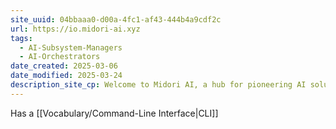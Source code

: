 ```yaml
---
site_uuid: 04bbaaa0-d00a-4fc1-af43-444b4a9cdf2c
url: https://io.midori-ai.xyz
tags:
  - AI-Subsystem-Managers
  - AI-Orchestrators
date_created: 2025-03-06
date_modified: 2025-03-24
description_site_cp: Welcome to Midori AI, a hub for pioneering AI solutions, tools, and research that empower developers, businesses, and communities. We’re dedicated to making AI accessible, scalable, and impactful for everyone.
---
```

Has a [[Vocabulary/Command-Line Interface|CLI]]
